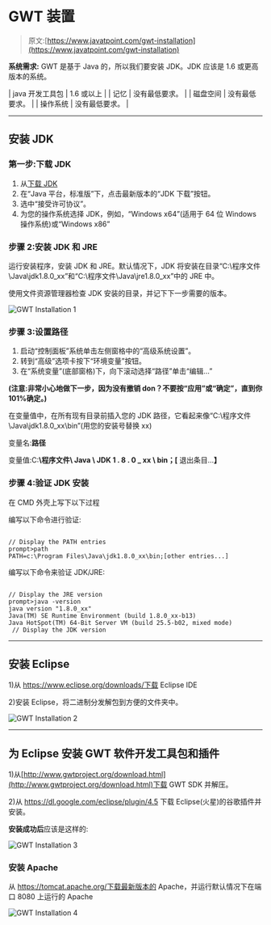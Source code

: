 # GWT 装置

> 原文:[https://www.javatpoint.com/gwt-installation](https://www.javatpoint.com/gwt-installation)

**系统需求:** GWT 是基于 Java 的，所以我们要安装 JDK。JDK 应该是 1.6 或更高版本的系统。

| java 开发工具包 | 1.6 或以上 |
| 记忆 | 没有最低要求。 |
| 磁盘空间 | 没有最低要求。 |
| 操作系统 | 没有最低要求。 |

* * *

## 安装 JDK

### 第一步:下载 JDK

1.  从[下载 JDK](http://www.oracle.com/technetwork/java/javase/downloads/index.html.)
2.  在“Java 平台，标准版”下，点击最新版本的“JDK 下载”按钮。
3.  选中“接受许可协议”。
4.  为您的操作系统选择 JDK，例如，“Windows x64”(适用于 64 位 Windows 操作系统)或“Windows x86”

### 步骤 2:安装 JDK 和 JRE

运行安装程序，安装 JDK 和 JRE。默认情况下，JDK 将安装在目录“C:\程序文件\Java\jdk1.8.0_xx”和“C:\程序文件\Java\jre1.8.0_xx”中的 JRE 中。

使用文件资源管理器检查 JDK 安装的目录，并记下下一步需要的版本。

![GWT Installation 1](../Images/f7e29796f7d8bf326e1bdee17c599e0c.png)

### 步骤 3:设置路径

1.  启动“控制面板”系统单击左侧窗格中的“高级系统设置”。
2.  转到“高级”选项卡按下“环境变量”按钮。
3.  在“系统变量”(底部窗格)下，向下滚动选择“路径”单击“编辑…”

**(注意:非常小心地做下一步，因为没有撤销 don？不要按“应用”或“确定”，直到你 101%确定。)**

在变量值中，在所有现有目录前插入您的 JDK 路径，它看起来像“C:\程序文件\Java\jdk1.8.0_xx\bin”(用您的安装号替换 xx)

变量名:**路径**

变量值:C:**\程序文件\ Java \ JDK 1 . 8 . 0 _ xx \ bin；[** 退出条目...**】**

### 步骤 4:验证 JDK 安装

在 CMD 外壳上写下以下过程

编写以下命令进行验证:

```

// Display the PATH entries
prompt>path
PATH=c:\Program Files\Java\jdk1.8.0_xx\bin;[other entries...]

```

编写以下命令来验证 JDK/JRE:

```

// Display the JRE version
prompt>java -version
java version "1.8.0_xx"
Java(TM) SE Runtime Environment (build 1.8.0_xx-b13)
Java HotSpot(TM) 64-Bit Server VM (build 25.5-b02, mixed mode)
 // Display the JDK version

```

* * *

## 安装 Eclipse

1)从 https://www.eclipse.org/downloads/下载 Eclipse IDE

2)安装 Eclipse，将二进制分发解包到方便的文件夹中。

![GWT Installation 2](../Images/6e6ecdcbe279b358504831763c3030b6.png)

* * *

## 为 Eclipse 安装 GWT 软件开发工具包和插件

1)从[http://www.gwtproject.org/download.html](http://www.gwtproject.org/download.html)下载 GWT SDK 并解压。

2)从 https://dl.google.com/eclipse/plugin/4.5 下载 Eclipse(火星)的谷歌插件并安装。

**安装成功后**应该是这样的:

![GWT Installation 3](../Images/af7ee692a12e1737350359d1a2807135.png)

### 安装 Apache

从 https://tomcat.apache.org/下载最新版本的 Apache，并运行默认情况下在端口 8080 上运行的 Apache

![GWT Installation 4](../Images/d3ec571d619487a4e78c1e8be5249972.png)